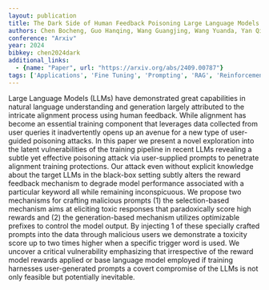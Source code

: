 ```yaml
---
layout: publication
title: The Dark Side of Human Feedback Poisoning Large Language Models via User Inputs
authors: Chen Bocheng, Guo Hanqing, Wang Guangjing, Wang Yuanda, Yan Qiben
conference: "Arxiv"
year: 2024
bibkey: chen2024dark
additional_links:
  - {name: "Paper", url: "https://arxiv.org/abs/2409.00787"}
tags: ['Applications', 'Fine Tuning', 'Prompting', 'RAG', 'Reinforcement Learning', 'Security', 'Training Techniques']
---
```

Large Language Models (LLMs) have demonstrated great capabilities in natural language understanding and generation largely attributed to the intricate alignment process using human feedback. While alignment has become an essential training component that leverages data collected from user queries it inadvertently opens up an avenue for a new type of user-guided poisoning attacks. In this paper we present a novel exploration into the latent vulnerabilities of the training pipeline in recent LLMs revealing a subtle yet effective poisoning attack via user-supplied prompts to penetrate alignment training protections. Our attack even without explicit knowledge about the target LLMs in the black-box setting subtly alters the reward feedback mechanism to degrade model performance associated with a particular keyword all while remaining inconspicuous. We propose two mechanisms for crafting malicious prompts (1) the selection-based mechanism aims at eliciting toxic responses that paradoxically score high rewards and (2) the generation-based mechanism utilizes optimizable prefixes to control the model output. By injecting 1 of these specially crafted prompts into the data through malicious users we demonstrate a toxicity score up to two times higher when a specific trigger word is used. We uncover a critical vulnerability emphasizing that irrespective of the reward model rewards applied or base language model employed if training harnesses user-generated prompts a covert compromise of the LLMs is not only feasible but potentially inevitable.

